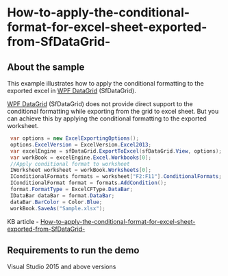 # How-to-apply-the-conditional-format-for-excel-sheet-exported-from-SfDataGrid-
## About the sample

This example illustrates how to apply the conditional formatting to the exported excel in [WPF DataGrid](https://www.syncfusion.com/wpf-ui-controls/datagrid) (SfDataGrid).

[WPF DataGrid](https://www.syncfusion.com/wpf-ui-controls/datagrid) (SfDataGrid) does not provide direct support to the conditional formatting while exporting from the grid to excel sheet. But you can achieve this by applying the conditional formatting to the exported worksheet. 

```c#
 var options = new ExcelExportingOptions();
 options.ExcelVersion = ExcelVersion.Excel2013;
 var excelEngine = sfDataGrid.ExportToExcel(sfDataGrid.View, options);
 var workBook = excelEngine.Excel.Workbooks[0];
 //Apply conditional format to worksheet
 IWorksheet worksheet = workBook.Worksheets[0];
 IConditionalFormats formats = worksheet["F2:F11"].ConditionalFormats;
 IConditionalFormat format = formats.AddCondition();
 format.FormatType = ExcelCFType.DataBar;
 IDataBar dataBar = format.DataBar;
 dataBar.BarColor = Color.Blue;
 workBook.SaveAs("Sample.xlsx");

```

KB article - [How-to-apply-the-conditional-format-for-excel-sheet-exported-from-SfDataGrid-](https://www.syncfusion.com/kb/10994/how-to-apply-the-conditional-format-for-excel-sheet-exported-from-wpf-datagrid-sfdatagrid)

## Requirements to run the demo
Visual Studio 2015 and above versions
